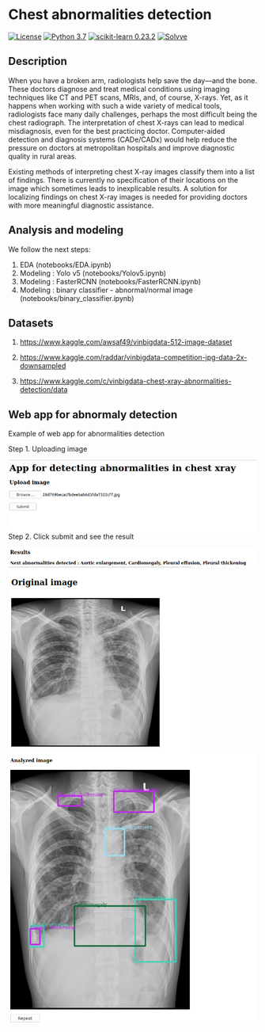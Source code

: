 # Chest abnormalities detection

[![License](http://img.shields.io/badge/license-MIT-green.svg?style=flat)](https://github.com/Solvve/ml_chest_xray_issue_classifaction/blob/master/LICENSE)
[![Python 3.7](https://img.shields.io/badge/python-3.7-blue.svg)](https://www.python.org/downloads/release/python-378/)
[![scikit-learn 0.23.2](https://img.shields.io/badge/scikit_learn-0.23.2-blue)](https://scikit-learn.org/stable/)
[![Solvve](https://img.shields.io/badge/made%20in-solvve-blue)](https://solvve.com/)

## Description
When you have a broken arm, radiologists help save the day—and the bone. These doctors diagnose and treat medical conditions using imaging techniques like CT and PET scans, MRIs, and, of course, X-rays. Yet, as it happens when working with such a wide variety of medical tools, radiologists face many daily challenges, perhaps the most difficult being the chest radiograph. The interpretation of chest X-rays can lead to medical misdiagnosis, even for the best practicing doctor. Computer-aided detection and diagnosis systems (CADe/CADx) would help reduce the pressure on doctors at metropolitan hospitals and improve diagnostic quality in rural areas.

Existing methods of interpreting chest X-ray images classify them into a list of findings. There is currently no specification of their locations on the image which sometimes leads to inexplicable results. A solution for localizing findings on chest X-ray images is needed for providing doctors with more meaningful diagnostic assistance.


## Analysis and modeling
We follow the next steps:
1. EDA (notebooks/EDA.ipynb)
3. Modeling : Yolo v5 (notebooks/Yolov5.ipynb)
4. Modeling : FasterRCNN (notebooks/FasterRCNN.ipynb)
5. Modeling : binary classifier - abnormal/normal image (notebooks/binary_classifier.ipynb)

## Datasets 

1. https://www.kaggle.com/awsaf49/vinbigdata-512-image-dataset

2. https://www.kaggle.com/raddar/vinbigdata-competition-jpg-data-2x-downsampled

3. https://www.kaggle.com/c/vinbigdata-chest-xray-abnormalities-detection/data

## Web app for abnormaly detection

Example of web app for abnormalities detection

Step 1. Uploading image

<img src="images/upload.png"
     alt="upload"
     style="float: left; margin-right: 10px;" />

Step 2. Click submit and see the result

<img src="images/results_1.png"
     alt="upload"
     style="float: left; margin-right: 10px;" />

<img src="images/results_2.png"
     alt="upload"
     style="float: left; margin-right: 10px;" />

<img src="images/results_3.png"
     alt="upload"
     style="float: left; margin-right: 10px;" />


